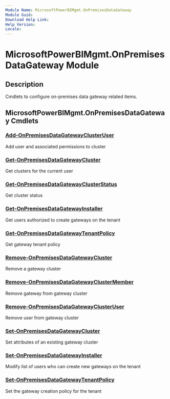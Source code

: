 ```yaml
---
Module Name: MicrosoftPowerBIMgmt.OnPremisesDataGateway
Module Guid: 
Download Help Link: 
Help Version: 
Locale: 
---
```


# MicrosoftPowerBIMgmt.OnPremisesDataGateway Module
## Description
Cmdlets to configure on-premises data gateway related items.

## MicrosoftPowerBIMgmt.OnPremisesDataGateway Cmdlets
### [Add-OnPremisesDataGatewayClusterUser](Add-OnPremisesDataGatewayClusterUser.md)
Add user and associated permissions to cluster

### [Get-OnPremisesDataGatewayCluster](Get-OnPremisesDataGatewayCluster.md)
Get clusters for the current user

### [Get-OnPremisesDataGatewayClusterStatus](Get-OnPremisesDataGatewayClusterStatus.md)
Get cluster status

### [Get-OnPremisesDataGatewayInstaller](Get-OnPremisesDataGatewayInstaller.md)
Get users authorized to create gateways on the tenant

### [Get-OnPremisesDataGatewayTenantPolicy](Get-OnPremisesDataGatewayTenantPolicy.md)
Get gateway tenant policy

### [Remove-OnPremisesDataGatewayCluster](Remove-OnPremisesDataGatewayCluster.md)
Remove a gateway cluster

### [Remove-OnPremisesDataGatewayClusterMember](Remove-OnPremisesDataGatewayClusterMember.md)
Remove gateway from gateway cluster

### [Remove-OnPremisesDataGatewayClusterUser](Remove-OnPremisesDataGatewayClusterUser.md)
Remove user from gateway cluster

### [Set-OnPremisesDataGatewayCluster](Set-OnPremisesDataGatewayCluster.md)
Set attributes of an existing gateway cluster

### [Set-OnPremisesDataGatewayInstaller](Set-OnPremisesDataGatewayInstaller.md)
Modify list of users who can create new gateways on the tenant

### [Set-OnPremisesDataGatewayTenantPolicy](Set-OnPremisesDataGatewayTenantPolicy.md)
Set the gateway creation policy for the tenant

